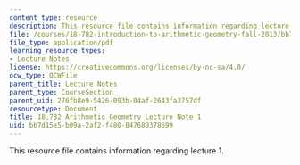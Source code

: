```yaml
---
content_type: resource
description: This resource file contains information regarding lecture 1.
file: /courses/18-782-introduction-to-arithmetic-geometry-fall-2013/bb7d15e5b09a2af2f480847680378699_MIT18_782F13_lec1.pdf
file_type: application/pdf
learning_resource_types:
- Lecture Notes
license: https://creativecommons.org/licenses/by-nc-sa/4.0/
ocw_type: OCWFile
parent_title: Lecture Notes
parent_type: CourseSection
parent_uid: 276fb8e9-5426-093b-04af-2643fa3757df
resourcetype: Document
title: 18.782 Arithmetic Geometry Lecture Note 1
uid: bb7d15e5-b09a-2af2-f480-847680378699
---
```

This resource file contains information regarding lecture 1.